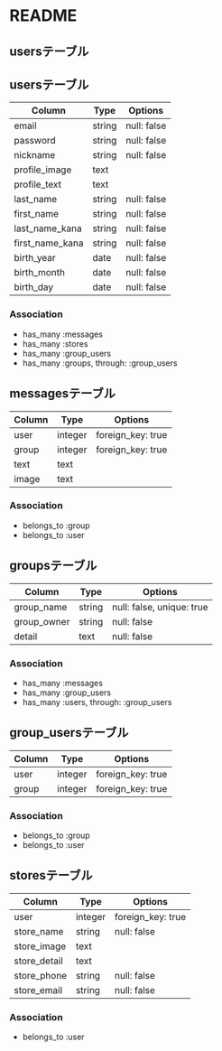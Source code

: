 # README

## usersテーブル

## usersテーブル
|Column|Type|Options|
|------|----|-------|
|email|string|null: false|
|password|string|null: false|
|nickname|string|null: false|
|profile_image|text||
|profile_text|text||
|last_name|string|null: false|
|first_name|string|null: false|
|last_name_kana|string|null: false|
|first_name_kana|string|null: false|
|birth_year|date|null: false|
|birth_month|date|null: false|
|birth_day|date|null: false|

### Association
- has_many :messages
- has_many :stores
- has_many :group_users
- has_many :groups, through: :group_users


## messagesテーブル

|Column|Type|Options|
|------|----|-------|
|user|integer|foreign_key: true|
|group|integer|foreign_key: true|
|text|text||
|image|text||

### Association
- belongs_to :group
- belongs_to :user

## groupsテーブル

|Column|Type|Options|
|------|----|-------|
|group_name|string|null: false, unique: true|
|group_owner|string|null: false|
|detail|text|null: false|

### Association
- has_many :messages
- has_many :group_users
- has_many :users, through: :group_users

## group_usersテーブル

|Column|Type|Options|
|------|----|-------|
|user|integer|foreign_key: true|
|group|integer|foreign_key: true|

### Association
- belongs_to :group
- belongs_to :user

## storesテーブル
|Column|Type|Options|
|------|----|-------|
|user|integer|foreign_key: true|
|store_name|string|null: false|
|store_image|text||
|store_detail|text||
|store_phone|string|null: false|
|store_email|string|null: false|

### Association
- belongs_to :user
